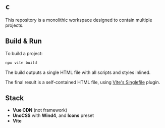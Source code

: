 # `c`

This repository is a monolithic workspace designed to contain multiple projects.


## Build & Run

To build a project:

```bash
npx vite build
```

The build outputs a single HTML file with all scripts and styles inlined.

The final result is a self-contained HTML file, using [Vite's Singlefile](https://www.npmjs.com/package/vite-plugin-singlefile) plugin.

## Stack

- **Vue CDN** (not framework)
- **UnoCSS** with **Wind4**, and **Icons** preset
- **Vite**
